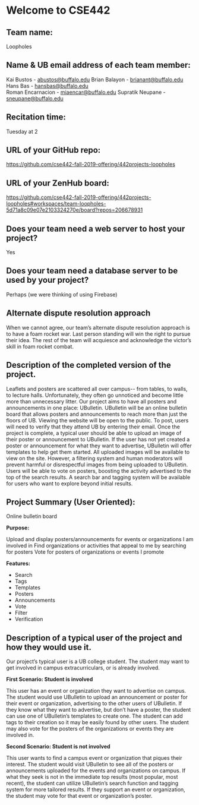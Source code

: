 # Welcome to CSE442

## Team name: 
Loopholes

## Name & UB email address of each team member:
Kai Bustos - abustos@buffalo.edu
Brian Balayon - brianant@buffalo.edu 
Hans Bas - hansbas@buffalo.edu	
Roman Encarnacion - miaencar@buffalo.edu 
Supratik Neupane - sneupane@buffalo.edu 

## Recitation time:
Tuesday at 2

## URL of your GitHub repo:
https://github.com/cse442-fall-2019-offering/442projects-loopholes

## URL of your ZenHub board:
https://github.com/cse442-fall-2019-offering/442projects-loopholes#workspaces/team-loopholes-5d71a8c09e07e2103324270e/board?repos=206678931

## Does your team need a web server to host your project?
Yes

## Does your team need a database server to be used by your project?
Perhaps (we were thinking of using Firebase)

## Alternate dispute resolution approach
When we cannot agree, our team’s alternate dispute resolution approach is to have a foam rocket war. Last person standing will win the right to pursue their idea. The rest of the team will acquiesce and acknowledge the victor’s skill in foam rocket combat.

## Description of the completed version of the project.
Leaflets and posters are scattered all over campus-- from tables, to walls, to lecture halls. Unfortunately, they often go unnoticed and become little more than unnecessary litter. Our project aims to have all posters and announcements in one place: UBulletin. UBulletin will be an online bulletin board that allows posters and announcements to reach more than just the floors of UB. Viewing the website will be open to the public. To post, users will need to verify that they attend UB by entering their email. Once the project is complete, a typical user should be able to upload an image of their poster or announcement to UBulletin. If the user has not yet created a poster or announcement for what they want to advertise, UBulletin will offer templates to help get them started. All uploaded images will be available to view on the site. However, a filtering system and human moderators will prevent harmful or disrespectful images from being uploaded to UBulletin. Users will be able to vote on posters, boosting the activity advertised to the top of the search results. A search bar and tagging system will be available for users who want to explore beyond initial results. 

## Project Summary (User Oriented):
Online bulletin board

**Purpose:**

Upload and display posters/announcements for events or organizations I am involved in
Find organizations or activities that appeal to me by searching for posters
Vote for posters of organizations or events I promote

**Features:**
- Search
- Tags
- Templates 
- Posters
- Announcements
- Vote
- Filter
- Verification

## Description of a typical user of the project and how they would use it.
Our project’s typical user is a UB college student. The student may want to get involved in campus extracurriculars, or is already involved. 

**First Scenario: Student is involved**

This user has an event or organization they want to advertise on campus. The student would use UBulletin to upload an announcement or poster for their event or organization, advertising to the other users of UBulletin. If they know what they want to advertise, but don’t have a poster, the student can use one of UBulletin’s templates to create one. The student can add tags to their creation so it may be easily found by other users. The student may also vote for the posters of the organizations or events they are involved in.

**Second Scenario: Student is not involved**

This user wants to find a campus event or organization that piques their interest. The student would visit UBulletin to see all of the posters or announcements uploaded for the events and organizations on campus. If what they seek is not in the immediate top results (most popular, most recent), the student can utilize UBulletin’s search function and tagging system for more tailored results. If they support an event or organization, the student may vote for that event or organization’s poster.



